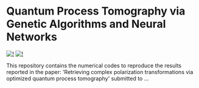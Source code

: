 # Quantum Process Tomography via Genetic Algorithms and Neural Networks

[![!](https://img.shields.io/badge/Genetic-Algorithms-orange)]() [![!](https://img.shields.io/badge/Neural-Networks-blue)]()


This repository contains the numerical codes to reproduce the results reported in the paper: 'Retrieving complex polarization transformations via optimized quantum process tomography'
submitted to ...

